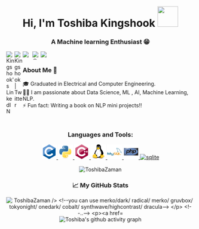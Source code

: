 
<!-- Updating my readme for GitHub-->

<h1 align="center">Hi, I'm Toshiba Kingshook <img src="https://github.com/mitul3737/mitul3737/blob/main/Wave.gif" height="55px" width="55px"> </h1>
<h3 align="center">A Machine learning Enthusiast 😁 </h3>


<a href="https://www.linkedin.com/in/toshiba-kamruzzaman/">
  <img align="left" alt="Kingshook's LinkedIN" width="22px" src="https://cdn.jsdelivr.net/npm/simple-icons@v3/icons/linkedin.svg" />
</a>
<a href="https://twitter.com/ToshibaZaman">
  <img align="left" alt="Kingshook | Twitter" width="22px" src="https://cdn.jsdelivr.net/npm/simple-icons@v3/icons/twitter.svg" />
</a>

<a href="mailto:toshiba.zaman@gmail.com ">
  <img align="left" width="26px" src="https://cdn.jsdelivr.net/npm/simple-icons@v3/icons/gmail.svg" />
</a>



<a href="https://toshibazaman.medium.com/" target="blank"><img align="left" src="https://cdn.jsdelivr.net/npm/simple-icons@3.0.1/icons/medium.svg" alt="@shahriyarmitul3737" height="22" width="22" /></a>

<a href="https://www.youtube.com/c/EduPreneurs " target="blank"><img align="left" src="https://cdn.jsdelivr.net/npm/simple-icons@3.0.1/icons/youtube.svg" alt="ucz5o3xdcr4wxh-p2zj-re_a" height="22" width="22" /></a>



<br />

<!--For adding Gif
<p><img align="right" alt="GIF" src="https://github.com/mitul3737/mitul3737/blob/main/github%20readme.gif" width="500" height="350" /></p>-->



### About Me 🚀</br>
🎓 Graduated in Electrical and Computer Engineering.</br>
👨‍💻  I am passionate about Data Science, ML , AI, Machine Learning, NLP. </br>
⚡ Fun fact: Writing a book on NLP mini projects!!</br>




<br />
<h3 align="center">Languages and Tools:</h3>
<p align="center"> 
    <a href="https://www.cprogramming.com/" target="_blank"> <img src="https://raw.githubusercontent.com/devicons/devicon/master/icons/c/c-original.svg" alt="c" width="40" height="40"/> </a> 
  </a> <a href="https://www.python.org" target="_blank"> <img src="https://raw.githubusercontent.com/devicons/devicon/master/icons/python/python-original.svg" alt="python" width="40" height="40"/> </a>
    <a href="https://www.w3schools.com/cpp/" target="_blank"> <img src="https://raw.githubusercontent.com/devicons/devicon/master/icons/cplusplus/cplusplus-original.svg" alt="cplusplus" width="40" height="40"/> </a> 
  <a href="https://www.linux.org/" target="_blank"> <img src="https://raw.githubusercontent.com/devicons/devicon/master/icons/linux/linux-original.svg" alt="linux" width="40" height="40"/> </a> 
  <a href="https://www.mysql.com/" target="_blank"> <img src="https://raw.githubusercontent.com/devicons/devicon/master/icons/mysql/mysql-original-wordmark.svg" alt="mysql" width="40" height="40"/> </a>
  <a href="https://www.php.net" target="_blank"> <img src="https://raw.githubusercontent.com/devicons/devicon/master/icons/php/php-original.svg" alt="php" width="40" height="40"/> </a> 
  <a href="https://www.sqlite.org/" target="_blank"> <img src="https://www.vectorlogo.zone/logos/sqlite/sqlite-icon.svg" alt="sqlite" width="40" height="40"/> </a> 
  
</p>
<p align="center"><img align="center" src="https://github-readme-stats.vercel.app/api/top-langs?username=ToshibaZaman&show_icons=true&theme=gotham" alt="ToshibaZaman" /></p>


### <h3 align="center">📈 My GitHub Stats</h3>

<p align="center"> <img src="https://github-readme-stats.vercel.app/api?username=ToshibaZaman&show_icons=true&theme=gotham" alt="ToshibaZaman /> <!--you can use merko/dark/ radical/ merko/ gruvbox/ tokyonight/ onedark/ cobalt/ synthwave/highcontrast/ dracula-->
  
  </p>








<!--..-->

  
 
[![Toshiba's github activity graph](https://activity-graph.herokuapp.com/graph?username=ToshibaZaman&bg_color=000000&color=3620f7&line=5a0c99&point=1adbce&area=true&hide_border=true)](https://github.com/ToshibaZaman/github-readme-activity-graph)
 
